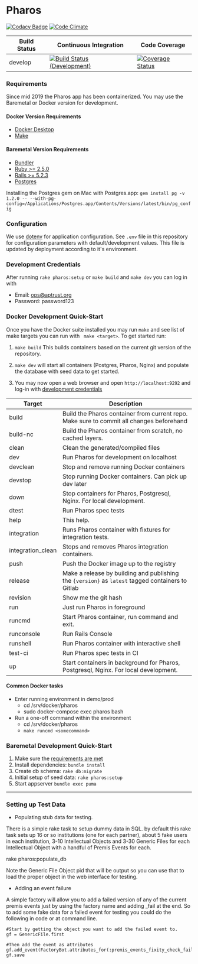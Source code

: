 # Pharos

[![Codacy Badge](https://api.codacy.com/project/badge/Grade/5d37b48c4c5547cca0c9c61a5887f589)](https://www.codacy.com/app/cdahlhausen/pharos?utm_source=github.com&amp;utm_medium=referral&amp;utm_content=APTrust/pharos&amp;utm_campaign=Badge_Grade)
[![Code Climate](https://codeclimate.com/github/APTrust/pharos.png)](https://codeclimate.com/github/APTrust/pharos.png?branch=develop)

Build Status | Continuous Integration | Code Coverage
--- | --- | ---
develop | [![Build Status (Development)](https://travis-ci.org/APTrust/pharos.png?branch=develop)](https://travis-ci.org/APTrust/pharos) | [![Coverage Status](https://coveralls.io/repos/github/APTrust/pharos/badge.svg?branch=develop)](https://coveralls.io/github/APTrust/pharos?branch=develop)

### Requirements
Since mid 2019 the Pharos app has been containerized. You may use the Baremetal or Docker version for development.

#### Docker Version Requirements
* [Docker Desktop](https://hub.docker.com/search/?type=edition&offering=community)
* [Make](Makefile)

#### Baremetal Version Requirements
* [Bundler](https://bundler.io)
* [Ruby >= 2.5.0](https://www.ruby-lang.org/en/)
* [Rails >= 5.2.3](https://rubyonrails.org/)
* [Postgres](https://postgresapp.com/)

Installing the Postgres gem on Mac with Postgres.app:
```gem install pg -v 1.2.0 -- --with-pg-config=/Applications/Postgres.app/Contents/Versions/latest/bin/pg_config```

### Configuration

We use [dotenv](https://github.com/bkeepers/dotenv) for application
configuration. See `.env` file in this repository for configuration parameters
with default/development values. This file is updated by deployment according to
it's environment.

### Development Credentials

After running `rake pharos:setup` or `make build` and `make dev`
you can log in with
- Email: ops@aptrust.org
- Password: password123

### Docker Development Quick-Start

Once you have the Docker suite installed you may run `make` and see list of make targets you can run with ``` make <target>```.
To get started run:
1.  `make build` This builds containers based on the current git version of the repository.
2.  `make dev` will start all containers (Postgres, Pharos, Nginx) and populate the database with seed data to get started.

3. You may now open a web browser and open `http://localhost:9292` and log-in with [development credentials](#development-credentials)


| Target | Description |
| ----- | ------|
| build    |  Build the Pharos container from current repo. Make sure to commit all changes beforehand |
| build-nc | Build the Pharos container from scratch, no cached layers.|
| clean | Clean the generated/compiled files |
| dev | Run Pharos for development on localhost|
| devclean | Stop and remove running Docker containers |
| devstop | Stop running Docker containers. Can pick up dev later |
| down | Stop containers for Pharos, Postgresql, Nginx. For local development. |
| dtest | Run Pharos spec tests |
| help  | This help.|
| integration  | Runs Pharos container with fixtures for integration tests. |
| integration_clean  | Stops and removes Pharos integration containers. |
| push | Push the Docker image up to the registry |
| release | Make a release by building and publishing the `{version}` as `latest` tagged containers to Gitlab |
| revision | Show me the git hash|
| run | Just run Pharos in foreground |
| runcmd | Start Pharos container, run command and exit.|
| runconsole | Run Rails Console |
| runshell | Run Pharos container with interactive shell |
| test-ci | Run Pharos spec tests in CI |
| up | Start containers in background for Pharos, Postgresql, Nginx. For local development. |

#### Common Docker tasks
- Enter running environment in demo/prod
	- cd /srv/docker/pharos
	- sudo docker-compose exec pharos bash
- Run a one-off command within the environment
	- cd /srv/docker/pharos
	- `make runcmd <somecommand>`


### Baremetal Development Quick-Start

1. Make sure the [requirements are met](#baremetal-version-requirements)
2. Install dependencies: `bundle install`
3. Create db schema: `rake db:migrate`
4. Initial setup of seed data: `rake pharos:setup`
5. Start appserver `bundle exec puma`

------


### Setting up Test Data

* Populating stub data for testing.

There is a simple rake task to setup dummy data in SQL. by default this rake task sets up 16 or so institutions
(one for each partner), about 5 fake users in each institution, 3-10 Intellectual Objects and 3-30 Generic Files for
each Intellectual Object with a handful of Premis Events for each.

rake pharos:populate_db

Note the Generic File Object pid that will be output so you can use that to load the proper object in the web
interface for testing.

*  Adding an event failure

A simple factory will allow you to add a failed version of any of the current premis events just by
using the factory name and adding _fail at the end.  So to add some fake data for a failed event for
testing you could do the following in code or at command line.

````
#Start by getting the object you want to add the failed event to.
gf = GenericFile.first

#Then add the event as attributes
gf.add_event(FactoryBot.attributes_for(:premis_events_fixity_check_fail))
gf.save
````
